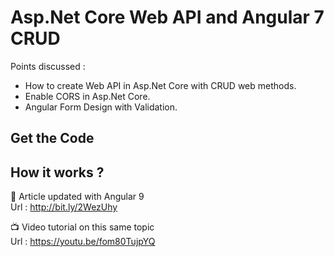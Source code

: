 # Asp.Net Core Web API and Angular 7 CRUD

Points discussed :
 - How to create Web API in Asp.Net Core with CRUD web methods.
 - Enable CORS in Asp.Net Core.
 - Angular Form Design with Validation.


## Get the Code
 ## How it works ?
 
 :scroll: Article updated with Angular 9  
 Url : http://bit.ly/2WezUhy
 
 :tv: Video tutorial on this same topic  
 Url : https://youtu.be/fom80TujpYQ




